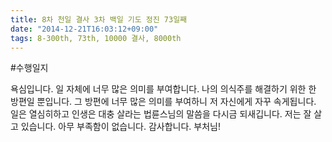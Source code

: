 ```yaml
---
title: 8차 천일 결사 3차 백일 기도 정진 73일째
date: "2014-12-21T16:03:12+09:00"
tags: 8-300th, 73th, 10000 결사, 8000th
---
```


#수행일지

욕심입니다. 일 자체에 너무 많은 의미를 부여합니다. 나의 의식주를 해결하기 위한 한 방편일 뿐입니다. 그 방편에 너무 많은 의미를 부여하니 저 자신에게 자꾸 속게됩니다. 일은 열심히하고 인생은 대충 살라는 법륜스님의 말씀을 다시금 되새깁니다. 저는 잘 살고 있습니다. 아무 부족함이 없습니다. 감사합니다. 부처님!
